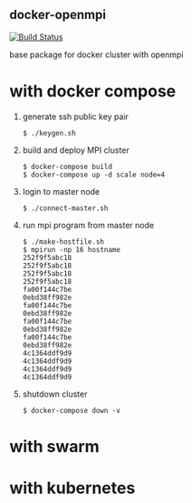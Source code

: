 docker-openmpi
---

[![Build Status](https://travis-ci.org/DaisukeMiyamoto/docker-openmpi.svg?branch=master)](https://travis-ci.org/DaisukeMiyamoto/docker-openmpi)

base package for docker cluster with openmpi

# with docker compose
1. generate ssh public key pair
    ```
    $ ./keygen.sh
    ```
1. build and deploy MPI cluster
    ```
    $ docker-compose build
    $ docker-compose up -d scale node=4
    ```
2. login to master node
    ```
    $ ./connect-master.sh
    ```
3. run mpi program from master node
    ```
    $ ./make-hostfile.sh
    $ mpirun -np 16 hostname
    252f9f5abc18
    252f9f5abc18
    252f9f5abc18
    252f9f5abc18
    fa00f144c7be
    0ebd38ff982e
    fa00f144c7be
    0ebd38ff982e
    fa00f144c7be
    0ebd38ff982e
    fa00f144c7be
    0ebd38ff982e
    4c1364ddf9d9
    4c1364ddf9d9
    4c1364ddf9d9
    4c1364ddf9d9
    ```
4. shutdown cluster
    ```
    $ docker-compose down -v
    ```

# with swarm

# with kubernetes

